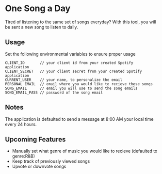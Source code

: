# One Song a Day
Tired of listening to the same set of songs everyday?  With this tool, you will be sent a new song to listen to daily.

## Usage
Set the following environmental variables to ensure proper usage
```
CLIENT_ID       // your client id from your created Spotify application
CLIENT_SECRET   // your client secret from your created Spotify application
CURRENT_USER    // your name, to personalize the email
PERSONAL_EMAIL  // email where you would like to recieve these songs
SONG_EMAIL      // email you will use to send the song emails
SONG_EMAIL_PASS // password of the song email
```

## Notes
The application is defaulted to send a message at 8:00 AM your local time every 24 hours.

## Upcoming Features
- Manually set what genre of music you would like to recieve (defaulted to genre:R&B) 
- Keep track of previously viewed songs
- Upvote or downvote songs
